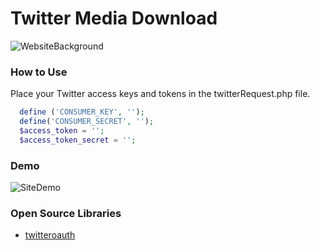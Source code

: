 # Twitter Media Download
![WebsiteBackground](/assets/twitterMediaDownloadHome.png)

### How to Use
Place your Twitter access keys and tokens in the twitterRequest.php file. 
```php
  define ('CONSUMER_KEY', '');
  define('CONSUMER_SECRET', '');
  $access_token = '';
  $access_token_secret = '';
```

### Demo 
![SiteDemo](/assets/twitterMediaDownloadDemo.gif)
### Open Source Libraries 
* [twitteroauth](https://github.com/abraham/twitteroauth)
